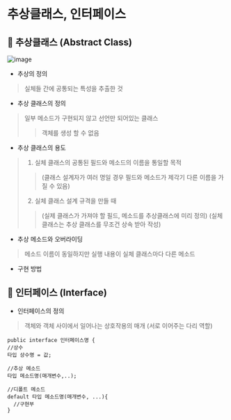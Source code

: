 추상클래스, 인터페이스
==========================
## :wrench: 추상클래스 (Abstract Class)
![image](https://user-images.githubusercontent.com/96763658/174206073-1f4850b7-4a95-4663-a09e-5f4481702a0a.png)

* 추상의 정의
> 실체들 간에 공통되는 특성을 추출한 것

* 추상 클래스의 정의
> 일부 메소드가 구현되지 않고 선언만 되어있는 클래스
>> 객체를 생성 할 수 없음

* 추상 클래스의 용도
> 1. 실체 클래스의 공통된 필드와 메소드의 이름을 통일할 목적
>> (클래스 설계자가 여러 명일 경우 필드와 메소드가 제각기 다른 이름을 가질 수 있음)
> 2. 실체 클래스 설계 규격을 만들 때
>> (실제 클래스가 가져야 할 필드, 메소드를 추상클래스에 미리 정의)
>> (실체 클래스는 추상 클래스를 무조건 상속 받아 작성)

* 추상 메소드와 오버라이딩
> 메소드 이름이 동일하지만 실행 내용이 실체 클래스마다 다른 메소드

* 구현 방법

## :wrench: 인터페이스 (Interface)
* 인터페이스의 정의
> 객체와 객체 사이에서 일어나는 상호작용의 매개 (서로 이어주는 다리 역할)
```
public interface 인터페이스명 {
//상수
타입 상수명 = 값;

//추상 메소드
타입 메소드명(매개변수,..);

//디폴트 메소드
default 타입 메소드명(매개변수, ...){
  //구현부
}
```

